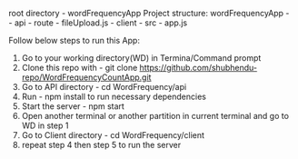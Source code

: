 root directory - wordFrequencyApp
Project structure:
wordFrequencyApp -
	             - api
	           		- route
                       - fileUpload.js
	             - client
	           		- src
                       - app.js
			
Follow below steps to run this App:
1) Go to your working directory(WD) in Termina/Command prompt
2) Clone this repo with - git clone https://github.com/shubhendu-repo/WordFrequencyCountApp.git
3) Go to API directory - cd WordFrequency/api
4) Run - npm install to run necessary dependencies
5) Start the server - npm start
6) Open another terminal or another partition in current terminal and go to WD in step 1
7) Go to Client directory - cd WordFrequency/client
8) repeat step 4 then step 5 to run the server